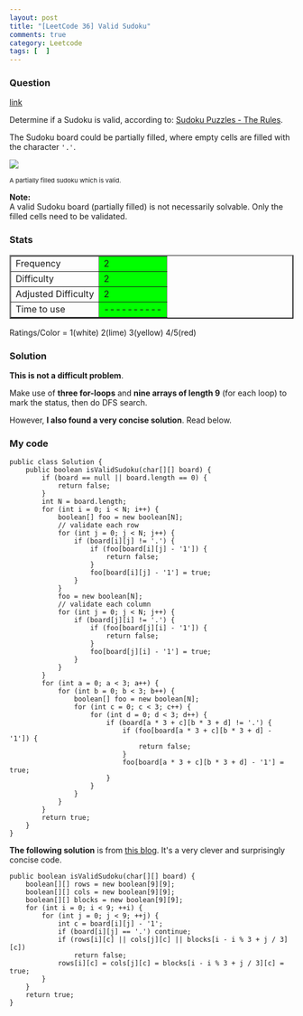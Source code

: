 ```yaml
---
layout: post
title: "[LeetCode 36] Valid Sudoku"
comments: true
category: Leetcode
tags: [  ]
---
```


### Question 

[link](http://oj.leetcode.com/problems/valid-sudoku/)

<div class="question-content">
            <p></p><p>Determine if a Sudoku is valid, according to: <a href="http://sudoku.com.au/TheRules.aspx">Sudoku Puzzles - The Rules</a>.</p>

<p>The Sudoku board could be partially filled, where empty cells are filled with the character <code>'.'</code>.</p>

<p>
<img src="http://upload.wikimedia.org/wikipedia/commons/thumb/f/ff/Sudoku-by-L2G-20050714.svg/250px-Sudoku-by-L2G-20050714.svg.png"><br>
</p><p style="font-size: 11px">A partially filled sudoku which is valid.</p>
<p></p>

<p><b>Note:</b><br>
A valid Sudoku board (partially filled) is not necessarily solvable. Only the filled cells need to be validated.
</p><p></p>
          </div>

### Stats

<table border="2">
	<tr>
		<td>Frequency</td>
		<td bgcolor="lime">2</td>
	</tr>
	<tr>
		<td>Difficulty</td>
		<td bgcolor="lime">2</td>
	</tr>
	<tr>
		<td>Adjusted Difficulty</td>
		<td bgcolor="lime">2</td>
	</tr>
	<tr>
		<td>Time to use</td>
		<td bgcolor="lime">----------</td>
	</tr>
</table>

Ratings/Color = 1(white) 2(lime) 3(yellow) 4/5(red)

### Solution

__This is not a difficult problem__. 

Make use of __three for-loops__ and __nine arrays of length 9__ (for each loop) to mark the status, then do DFS search. 

However, __I also found a very concise solution__. Read below. 

### My code 

    public class Solution {
        public boolean isValidSudoku(char[][] board) {
            if (board == null || board.length == 0) {
                return false;
            }
            int N = board.length;
            for (int i = 0; i < N; i++) {
                boolean[] foo = new boolean[N];
                // validate each row
                for (int j = 0; j < N; j++) {
                    if (board[i][j] != '.') {
                        if (foo[board[i][j] - '1']) {
                            return false;
                        }
                        foo[board[i][j] - '1'] = true;
                    }
                }
                foo = new boolean[N];
                // validate each column
                for (int j = 0; j < N; j++) {
                    if (board[j][i] != '.') {
                        if (foo[board[j][i] - '1']) {
                            return false;
                        }
                        foo[board[j][i] - '1'] = true;
                    }
                }
            }
            for (int a = 0; a < 3; a++) {
                for (int b = 0; b < 3; b++) {
                    boolean[] foo = new boolean[N];
                    for (int c = 0; c < 3; c++) {
                        for (int d = 0; d < 3; d++) {
                            if (board[a * 3 + c][b * 3 + d] != '.') {
                                if (foo[board[a * 3 + c][b * 3 + d] - '1']) {
                                    return false;
                                }
                                foo[board[a * 3 + c][b * 3 + d] - '1'] = true;
                            }
                        }
                    }
                }
            }
            return true;
        }
    }

__The following solution__ is from [this blog](http://www.cnblogs.com/zhaolizhen/p/Sudoku.html). It's a very clever and surprisingly concise code. 

    public boolean isValidSudoku(char[][] board) {
        boolean[][] rows = new boolean[9][9];
        boolean[][] cols = new boolean[9][9];
        boolean[][] blocks = new boolean[9][9];
        for (int i = 0; i < 9; ++i) {
            for (int j = 0; j < 9; ++j) {
                int c = board[i][j] - '1';
                if (board[i][j] == '.') continue;
                if (rows[i][c] || cols[j][c] || blocks[i - i % 3 + j / 3][c])
                    return false;
                rows[i][c] = cols[j][c] = blocks[i - i % 3 + j / 3][c] = true;
            }
        }
        return true;
    }
